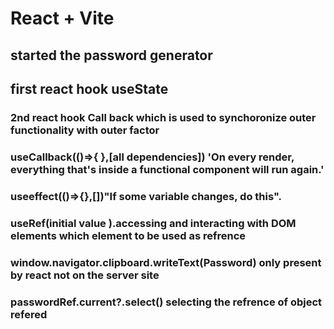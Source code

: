# React + Vite
## started the password generator
## first react hook useState 
### 2nd react hook Call back which is used to synchoronize outer functionality with outer factor
### useCallback(()=>{ },[all dependencies]) 'On every render, everything that's inside a functional component will run again.'
### useeffect(()=>{},[])"If some variable changes, do this".
### useRef(initial value ).accessing and interacting with DOM elements which element to be used as refrence
###  window.navigator.clipboard.writeText(Password) only present by react not on the server site
###  passwordRef.current?.select() selecting the refrence of object refered
